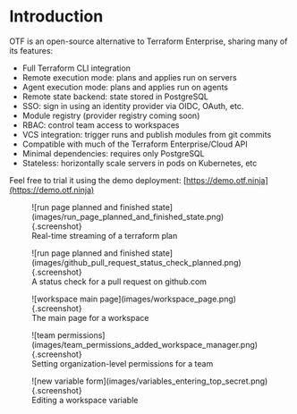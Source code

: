 # Introduction

OTF is an open-source alternative to Terraform Enterprise, sharing many of its features:

* Full Terraform CLI integration
* Remote execution mode: plans and applies run on servers
* Agent execution mode: plans and applies run on agents
* Remote state backend: state stored in PostgreSQL
* SSO: sign in using an identity provider via OIDC, OAuth, etc.
* Module registry (provider registry coming soon)
* RBAC: control team access to workspaces
* VCS integration: trigger runs and publish modules from git commits
* Compatible with much of the Terraform Enterprise/Cloud API
* Minimal dependencies: requires only PostgreSQL
* Stateless: horizontally scale servers in pods on Kubernetes, etc

Feel free to trial it using the demo deployment: [https://demo.otf.ninja](https://demo.otf.ninja)

<figure markdown>
![run page planned and finished state](images/run_page_planned_and_finished_state.png){.screenshot}
<figcaption>Real-time streaming of a terraform plan</figcaption>
</figure>

<figure markdown>
![run page planned and finished state](images/github_pull_request_status_check_planned.png){.screenshot}
<figcaption>A status check for a pull request on github.com</figcaption>
</figure>

<figure markdown>
![workspace main page](images/workspace_page.png){.screenshot}
<figcaption>The main page for a workspace</figcaption>
</figure>

<figure markdown>
![team permissions](images/team_permissions_added_workspace_manager.png){.screenshot}
<figcaption>Setting organization-level permissions for a team</figcaption>
</figure>

<figure markdown>
![new variable form](images/variables_entering_top_secret.png){.screenshot}
<figcaption>Editing a workspace variable</figcaption>
</figure>
